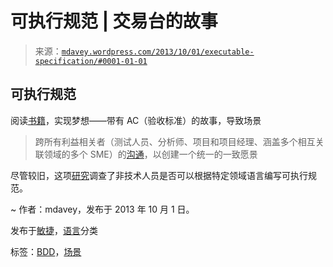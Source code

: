 <!--yml

类别：未分类

日期：2024 年 05 月 18 日 06:00:34

-->

# 可执行规范 | 交易台的故事

> 来源：[`mdavey.wordpress.com/2013/10/01/executable-specification/#0001-01-01`](https://mdavey.wordpress.com/2013/10/01/executable-specification/#0001-01-01)

## 可执行规范

阅读[书籍](http://specificationbyexample.com/)，实现梦想——带有 AC（验收标准）的故事，导致场景

> 跨所有利益相关者（测试人员、分析师、项目和项目经理、涵盖多个相互关联领域的多个 SME）的[沟通](http://dannorth.net/2012/05/31/bdd-is-like-tdd-if/)，以创建一个统一的一致愿景

尽管较旧，这项[研究](http://www.diva-portal.org/smash/get/diva2:347518/FULLTEXT01.pdf)调查了非技术人员是否可以根据特定领域语言编写可执行规范。

~ 作者：mdavey，发布于 2013 年 10 月 1 日。

发布于[敏捷](https://mdavey.wordpress.com/category/agile/)，[语言](https://mdavey.wordpress.com/category/languages/)分类

标签：[BDD](https://mdavey.wordpress.com/tag/bdd/)，[场景](https://mdavey.wordpress.com/tag/scenarios/)
